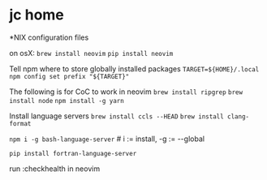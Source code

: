 # jc home

\*NIX configuration files

on osX:
`brew install neovim`
`pip install neovim`

Tell npm where to store globally installed packages
`TARGET=${HOME}/.local`
`npm config set prefix "${TARGET}"`

The following is for CoC to work in neovim
`brew install ripgrep`
`brew install node`
`npm install -g yarn`

Install language servers
`brew install ccls --HEAD`
`brew install clang-format`

`npm i -g bash-language-server` # i := install, -g := --global

`pip install fortran-language-server`

run :checkhealth in neovim
